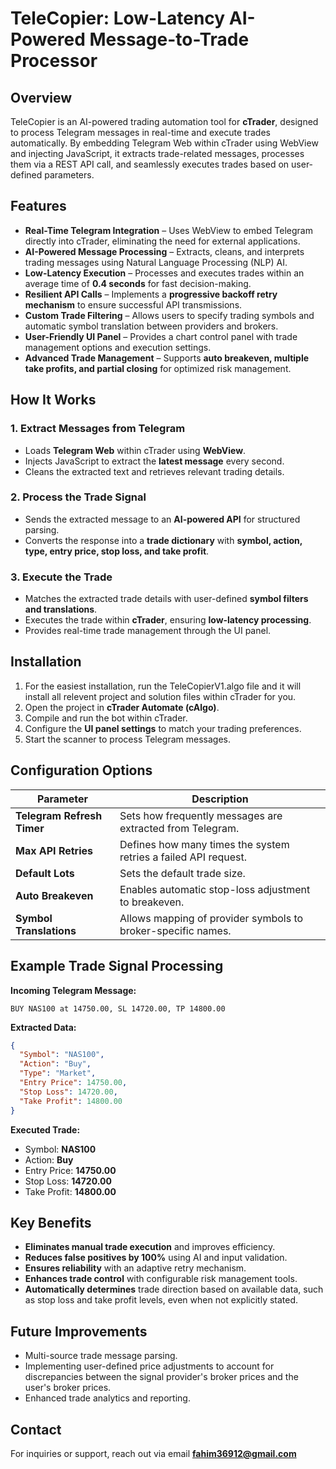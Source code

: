 # TeleCopier: Low-Latency AI-Powered Message-to-Trade Processor

## Overview
TeleCopier is an AI-powered trading automation tool for **cTrader**, designed to process Telegram messages in real-time and execute trades automatically. By embedding Telegram Web within cTrader using WebView and injecting JavaScript, it extracts trade-related messages, processes them via a REST API call, and seamlessly executes trades based on user-defined parameters.

## Features
- **Real-Time Telegram Integration** – Uses WebView to embed Telegram directly into cTrader, eliminating the need for external applications.
- **AI-Powered Message Processing** – Extracts, cleans, and interprets trading messages using Natural Language Processing (NLP) AI.
- **Low-Latency Execution** – Processes and executes trades within an average time of **0.4 seconds** for fast decision-making.
- **Resilient API Calls** – Implements a **progressive backoff retry mechanism** to ensure successful API transmissions.
- **Custom Trade Filtering** – Allows users to specify trading symbols and automatic symbol translation between providers and brokers.
- **User-Friendly UI Panel** – Provides a chart control panel with trade management options and execution settings.
- **Advanced Trade Management** – Supports **auto breakeven, multiple take profits, and partial closing** for optimized risk management.

## How It Works
### 1. Extract Messages from Telegram
- Loads **Telegram Web** within cTrader using **WebView**.
- Injects JavaScript to extract the **latest message** every second.
- Cleans the extracted text and retrieves relevant trading details.

### 2. Process the Trade Signal
- Sends the extracted message to an **AI-powered API** for structured parsing.
- Converts the response into a **trade dictionary** with **symbol, action, type, entry price, stop loss, and take profit**.

### 3. Execute the Trade
- Matches the extracted trade details with user-defined **symbol filters and translations**.
- Executes the trade within **cTrader**, ensuring **low-latency processing**.
- Provides real-time trade management through the UI panel.

## Installation
1. For the easiest installation, run the TeleCopierV1.algo file and it will install all relevent project and solution files within cTrader for you.
2. Open the project in **cTrader Automate (cAlgo)**.
3. Compile and run the bot within cTrader.
4. Configure the **UI panel settings** to match your trading preferences.
5. Start the scanner to process Telegram messages.

## Configuration Options
| Parameter | Description |
|-----------|-------------|
| **Telegram Refresh Timer** | Sets how frequently messages are extracted from Telegram. |
| **Max API Retries** | Defines how many times the system retries a failed API request. |
| **Default Lots** | Sets the default trade size. |
| **Auto Breakeven** | Enables automatic stop-loss adjustment to breakeven. |
| **Symbol Translations** | Allows mapping of provider symbols to broker-specific names. |

## Example Trade Signal Processing
**Incoming Telegram Message:**  
```
BUY NAS100 at 14750.00, SL 14720.00, TP 14800.00
```

**Extracted Data:**  
```json
{
  "Symbol": "NAS100",
  "Action": "Buy",
  "Type": "Market",
  "Entry Price": 14750.00,
  "Stop Loss": 14720.00,
  "Take Profit": 14800.00
}
```

**Executed Trade:**  
- Symbol: **NAS100**  
- Action: **Buy**  
- Entry Price: **14750.00**  
- Stop Loss: **14720.00**  
- Take Profit: **14800.00**  

## Key Benefits
- **Eliminates manual trade execution** and improves efficiency.
- **Reduces false positives by 100%** using AI and input validation.
- **Ensures reliability** with an adaptive retry mechanism.
- **Enhances trade control** with configurable risk management tools.
- **Automatically determines** trade direction based on available data, such as stop loss and take profit levels, even when not explicitly stated.

## Future Improvements
- Multi-source trade message parsing.
- Implementing user-defined price adjustments to account for discrepancies between the signal provider's broker prices and the user's broker prices.
- Enhanced trade analytics and reporting.

## Contact
For inquiries or support, reach out via email **fahim36912@gmail.com**
